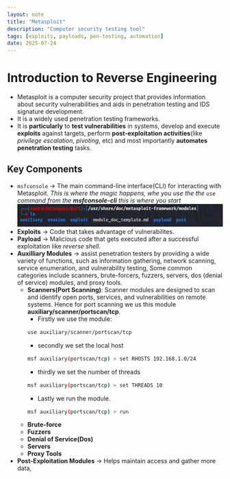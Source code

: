 ```yaml
---
layout: note
title: "Metasploit"
description: "Computer security testing tool"
tags: [exploits, payloads, pen-testing, automation]
date: 2025-07-24
---
```


# Introduction to Reverse Engineering
- Metasploit is a computer security project that provides information about security vulnerabilities and aids in penetration testing and IDS signature development.
- It is a widely used penetration testing frameworks.
- It is **particularly** to **test vulnerabilities** in systems, develop and execute **exploits** against targets, perform **post-exploitation activities**(like *privilege escalation*, *pivoting*, etc) and most importantly **automates penetration testing** tasks.

## Key Components
- `msfconsole` -> The main command-line interface(CLI) for interacting with Metasploit.
_This is where the magic happens, whe you use the the `use` command from the **msfconsole-cli** this is where you start_<br>
![use msfconole](/assets/img/use_msfconsole.PNG)
- **Exploits** -> Code that takes advantage of vulnerabilites.
- **Payload** -> Malicious code that gets executed after a successful exploitation like *reverse shell*.
- **Auxilliary Modules** -> assist penetration testers by providing a wide variety of functions, such as information gathering, network scanning, service enumeration, and vulnerability testing, Some common categories include scanners, brute-forcers, fuzzers, servers, dos (denial of service) modules, and proxy tools.
    - **Scanners(Port Scanning)**: Scanner modules are designed to scan and identify open ports, services, and vulnerabilities on remote systems. Hence for port scanning we us this module **auxiliary/scanner/portscan/tcp**.
        - Firstly we use the module:
        ```bash
        use auxiliary/scanner/portscan/tcp
        ```
        - secondly we set the local host
        ```bash
        msf auxiliary(portscan/tcp) > set RHOSTS 192.168.1.0/24
        ```
        - thirdly we set the number of threads
        ```bash
        msf auxiliary(portscan/tcp) > set THREADS 10
        ```
        - Lastly we run the module.
        ```bash
        msf auxiliary(portscan/tcp) > run
        ```
    - **Brute-force**
    - **Fuzzers**
    - **Denial of Service(Dos)**
    - **Servers**
    - **Proxy Tools**
- **Post-Exploitation Modules** -> Helps maintain access and gather more data,
